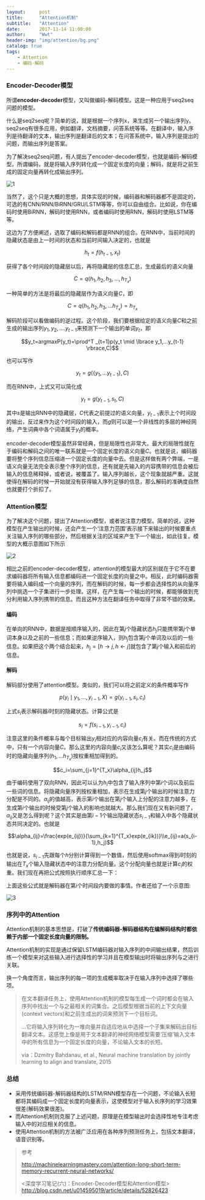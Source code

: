 ```yaml
---
layout:     post
title:      "Attention机制"
subtitle:   "Attention"
date:       2017-11-14 11:00:00
author:     "Wwt"
header-img: "img/attention/bg.png"
catalog: true
tags:   
    - Attention
    - 编码-解码
---
```


### Encoder-Decoder模型

所谓**encoder-decoder**模型，又叫做编码-解码模型。这是一种应用于seq2seq问题的模型。

什么是seq2seq呢？简单的说，就是根据一个序列x，来生成另一个输出序列y。seq2seq有很多应用，例如翻译，文档摘要，问答系统等等。在翻译中，输入序列是待翻译的文本，输出序列是翻译后的文本；在问答系统中，输入序列是提出的问题，而输出序列是答案。

为了解决seq2seq问题，有人提出了encoder-decoder模型，也就是编码-解码模型。所谓编码，就是将输入序列转化成一个固定长度的向量；解码，就是将之前生成的固定向量再转化成输出序列。

![1](/img/attention/1.png)

当然了，这个只是大概的思想，具体实现的时候，编码器和解码器都不是固定的，可选的有CNN/RNN/BiRNN/GRU/LSTM等等，你可以自由组合。比如说，你在编码时使用BiRNN，解码时使用RNN，或者编码时使用RNN，解码时使用LSTM等等。

这边为了方便阐述，选取了编码和解码都是RNN的组合。在RNN中，当前时间的隐藏状态是由上一时间的状态和当前时间输入决定的，也就是

$$h_t=f(h_{t-1},x_t)$$

获得了各个时间段的隐藏层以后，再将隐藏层的信息汇总，生成最后的语义向量

$$C=q(h_1,h_2,h_3,...,h_{T_{x}})$$

一种简单的方法是将最后的隐藏层作为语义向量$C$，即

$$C=q(h_1,h_2,h_3,...h_{T_{x}})=h_{T_{x}}$$

解码阶段可以看做编码的逆过程。这个阶段，我们要根据给定的语义向量$C$和之前生成的输出序列$y_1,y_2,....y_{t-1}$来预测下一个输出的单词$y_{t}$，即

$$y_t=argmaxP(y_t)=\prod^T _{t=1}p(y_t \mid \lbrace y_1,...y_{t-1} \rbrace,C)$$

也可以写作

$$y_t=g(\lbrace y_1,...y_{t-1}\rbrace,C)$$

而在RNN中，上式又可以简化成

$$y_t=g(y_{t-1},s_t,C)$$

其中$s$是输出RNN中的隐藏层，$C$代表之前提过的语义向量，$y_{t-1}$表示上个时间段的输出，反过来作为这个时间段的输入，而$g$则可以是一个非线性的多层的神经网络，产生词典中各个词语属于$y_t$的概率。

encoder-decoder模型虽然非常经典，但是局限性也非常大。最大的局限性就在于编码和解码之间的唯一联系就是一个固定长度的语义向量$C$。也就是说，编码器要将整个序列信息压缩进一个固定长度的向量中去。但是这样做有两个弊端，一是语义向量无法完全表示整个序列的信息，还有就是先输入的内容携带的信息会被后输入的信息稀释掉，或者说，被覆盖了。输入序列越长，这个现象就越严重。这就使得在解码的时候一开始就没有获得输入序列足够的信息，那么解码的准确度自然也就要打个折扣了。

### Attention模型

为了解决这个问题，提出了Attention模型，或者说注意力模型。简单的说，这种模型在产生输出的时候，还会产生一个‘注意力范围’表示接下来输出的时候要重点关注输入序列的哪些部分，然后根据关注的区域来产生下一个输出，如此往复。模型的大概示意图如下所示

![2](/img/attention/2.png)

相比之前的encoder-decoder模型，attention的模型最大的区别就在于它不在要求编码器将所有输入信息都编码进一个固定长度的向量之中。相反，此时编码器需要将输入编码成一个向量的序列，而在解码的时候，每一步都会选择性的从向量序列中挑选一个子集进行一步处理。这样，在产生每一个输出的时候，都能够做到充分利用输入序列携带的信息。而且这种方法在翻译任务中取得了非常不错的效果。

#### 编码

在单向的RNN中，数据是按顺序输入的，因此在第$j$个隐藏状态$h_j$只能携带第$j$个单词本身以及之前的一些信息；而如果逆序输入，则$h_j$包含第$j$个单词及以后的一些信息。如果把这个两个结合起来，$h_j=[h\to j,h \gets j]$就包含了第$j$个输入和前后的信息。

#### 解码

解码部分使用了attention模型。类似的，我们可以将之前定义的条件概率写作

$$p(y_i\mid y_1,...,y_{i-1},X)=g(y_{i-1},s_i,c_i)$$

上式$s_i$表示解码器$i$时刻的隐藏状态。计算公式是

$$s_i=f(s_{i-1},y_{i-1},c_i)$$

注意这里的条件概率与每个目标输出$y_i$相对应的内容向量$c_i$有关。而在传统的方式中，只有一个内容向量$C$。那么这里的内容向量$c_i$又该怎么算呢？其实$c_i$是由编码时的隐藏向量序列$(h_1,...h_{T_{x}})$按权重相加得到的。

$$c_i=\sum_{j=1}^{T_x}\alpha_{ij}h_j$$

由于编码使用了双向RNN，因此可以认为$h_i$中包含了输入序列中第$i$个词以及前后一些词的信息。将隐藏向量序列按权重相加，表示在生成第$j$个输出的时候注意力分配是不同的。$\alpha_{ij}$的值越高，表示第$i$个输出在第$j$个输入上分配的注意力越多，在生成第$i$个输出的时候受第$j$个输入的影响也就越大。那么我们现在又有新问题了，$\alpha_{ij}$又是怎么得到呢？这个其实是由第$i-1$个输出隐藏状态$s_{i-1}$和输入中各个隐藏状态共同决定的。也就是

$$\alpha_{ij}=\frac{exp(e_{ij})}{\sum_{k=1}^{T_x}exp(e_{ik})}\\e_{ij}=a(s_{i-1},h_j)$$

也就是说，$s_{i-1}$先跟每个$h$分别计算得到一个数值，然后使用softmax得到$i$时刻的输出在$T_x$个输入隐藏状态中的注意力分配向量。这个分配向量也就是计算$c_i$的权重。我们现在再把公式按照执行顺序汇总一下：

上面这些公式就是解码器在第$i$个时间段内要做的事情。作者还给了一个示意图:

![3](/img/attention/3.png)

### 序列中的Attention

Attention机制的基本思想是，打破了**传统编码器-解码器结构在编解码结构时都依赖于内部一个固定长度向量的限制。**

Attention机制的实现是通过保留LSTM编码器对输入序列的中间输出结果，然后训练一个模型来对这些输入进行选择性的学习并且在模型输出时将输出序列与之进行关联。

换一个角度而言，输出序列的每一项的生成概率取决于在输入序列中选择了哪些项。

>在文本翻译任务上，使用Attention机制的模型每生成一个词时都会在输入序列中找出一个与之最相关的词集合。之后模型根据当前的上下文向量(context vectors)和之前生成出的词来预测下一个目标词。
>
>...它将输入序列转化为一堆向量并自适应地从中选择一个子集来解码出目标翻译文本。这感觉上像是用于文本翻译的神经网络模型需要‘压缩’输入文本中的所有信息为一个固定长度的向量，不论输入文本的长短。
>
>via：Dzmitry Bahdanau, et al., Neural machine translation by jointly learning to align and translate, 2015

### 总结

- 采用传统编码器-解码器结构的LSTM/RNN模型存在一个问题，不论输入长短都将其编码成一个固定长度的向量表示，这使模型对于输入长序列的学习效果很差(解码效果很差)。
- 而Attention机制则克服了上述问题，原理是在模型输出时会选择性地专注考虑输入中的对应相关的信息。
- 使用Attention机制的方法被广泛应用在各种序列预测任务上，包括文本翻译，语音识别等。

>参考
>
>http://machinelearningmastery.com/attention-long-short-term-memory-recurrent-neural-networks/
>
><深度学习笔记(六)：Encoder-Decoder模型和Attention模型> http://blog.csdn.net/u014595019/article/details/52826423

